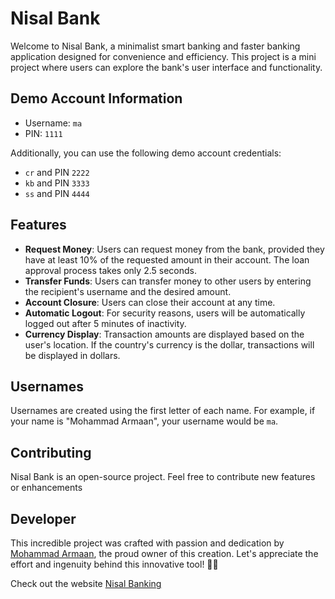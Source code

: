 # Nisal Bank

Welcome to Nisal Bank, a minimalist smart banking and faster banking application designed for convenience and efficiency. This project is a mini project where users can explore the bank's user interface and functionality. 

## Demo Account Information
- Username: `ma`
- PIN: `1111`

Additionally, you can use the following demo account credentials:
- `cr` and PIN `2222`
- `kb` and PIN `3333`
- `ss` and PIN `4444`

## Features
- **Request Money**: Users can request money from the bank, provided they have at least 10% of the requested amount in their account. The loan approval process takes only 2.5 seconds.
- **Transfer Funds**: Users can transfer money to other users by entering the recipient's username and the desired amount.
- **Account Closure**: Users can close their account at any time.
- **Automatic Logout**: For security reasons, users will be automatically logged out after 5 minutes of inactivity.
- **Currency Display**: Transaction amounts are displayed based on the user's location. If the country's currency is the dollar, transactions will be displayed in dollars.

## Usernames
Usernames are created using the first letter of each name. For example, if your name is "Mohammad Armaan", your username would be `ma`.

## Contributing
Nisal Bank is an open-source project. Feel free to contribute new features or enhancements

## Developer

This incredible project was crafted with passion and dedication by [Mohammad Armaan](https://github.com/MohammadArmaan), the proud owner of this creation. Let's appreciate the effort and ingenuity behind this innovative tool! 👏✨

Check out the website [Nisal Banking](https://mohammadarmaan.github.io/SGPA-and-CGPA-Calculator/)

